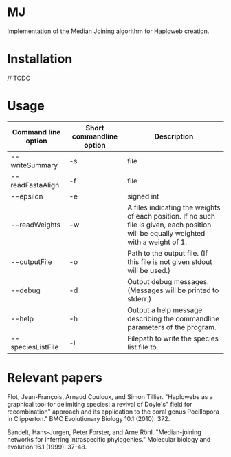 # MJ
Implementation of the Median Joining algorithm for Haploweb creation.

# Installation

// TODO

# Usage

|Command line option|Short commandline option|Description|
|---|---|---|
|--writeSummary|-s|file|Write a summary of the calculations to that file. (Default=None)|
|--readFastaAlign|-f|file|Specify the path where to find the fasta file to parse. (Required)|
|--epsilon|-e|signed int|The epsilon parameter of the MJ algorithm. See Bandelt et al. (Default=0)|
|--readWeights|-w|A files indicating the weights of each position. If no such file is given, each position will be equally weighted with a weight of 1.|
|--outputFile|-o|Path to the output file. (If this file is not given stdout will be used.)|
|--debug|-d|Output debug messages. (Messages will be printed to stderr.)|
|--help|-h|Output a help message describing the commandline parameters of the program.|
|--speciesListFile|-l|Filepath to write the species list file to.|

# Relevant papers

Flot, Jean-François, Arnaud Couloux, and Simon Tillier. "Haplowebs as a graphical tool for delimiting species: a revival of Doyle's" field for recombination" approach and its application to the coral genus Pocillopora in Clipperton." BMC Evolutionary Biology 10.1 (2010): 372.

Bandelt, Hans-Jurgen, Peter Forster, and Arne Röhl. "Median-joining networks for inferring intraspecific phylogenies." Molecular biology and evolution 16.1 (1999): 37-48.
